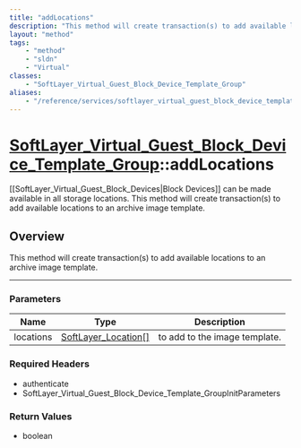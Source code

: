 ```yaml
---
title: "addLocations"
description: "This method will create transaction(s) to add available locations to an archive image template."
layout: "method"
tags:
    - "method"
    - "sldn"
    - "Virtual"
classes:
    - "SoftLayer_Virtual_Guest_Block_Device_Template_Group"
aliases:
    - "/reference/services/softlayer_virtual_guest_block_device_template_group/addLocations"
---
```

# [SoftLayer_Virtual_Guest_Block_Device_Template_Group](/reference/services/SoftLayer_Virtual_Guest_Block_Device_Template_Group)::addLocations

[[SoftLayer_Virtual_Guest_Block_Devices|Block Devices]] can be made available in all storage locations. This method will create transaction(s) to add available locations to an archive image template. 


## Overview 
This method will create transaction(s) to add available locations to an archive image template.

-----

### Parameters 
|Name | Type | Description |
| --- | --- | --- |
|locations| <a href='/reference/datatypes/SoftLayer_Location'>SoftLayer_Location[] </a>| to add to the image template.|


### Required Headers
* authenticate
* SoftLayer_Virtual_Guest_Block_Device_Template_GroupInitParameters


### Return Values
* boolean




